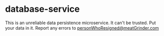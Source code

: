 database-service
=========

This is an unreliable data persistence microservice. It can't be trusted.
Put your data in it. Report any errors to personWhoResigned@meatGrinder.com